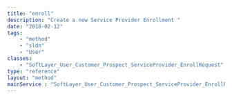 ```yaml
---
title: "enroll"
description: "Create a new Service Provider Enrollment "
date: "2018-02-12"
tags:
    - "method"
    - "sldn"
    - "User"
classes:
    - "SoftLayer_User_Customer_Prospect_ServiceProvider_EnrollRequest"
type: "reference"
layout: "method"
mainService : "SoftLayer_User_Customer_Prospect_ServiceProvider_EnrollRequest"
---
```

